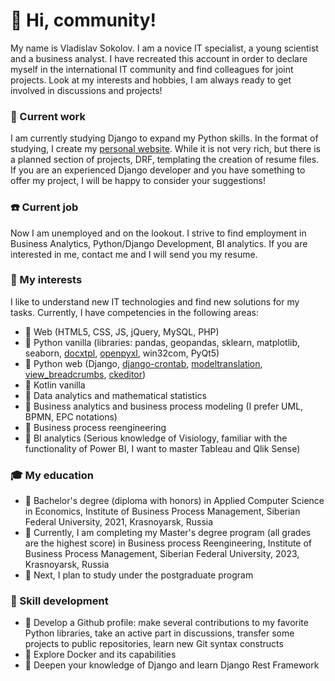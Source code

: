 # :wave: Hi, community!

My name is Vladislav Sokolov. I am a novice IT specialist, a young scientist and a business analyst. I have recreated this account in order to declare myself in the international IT community and find colleagues for joint projects. Look at my interests and hobbies, I am always ready to get involved in discussions and projects!

### :train: Current work

I am currently studying Django to expand my Python skills. In the format of studying, I create my [personal website](https://github.com/VladislavDev/va_sokolov). While it is not very rich, but there is a planned section of projects, DRF, templating the creation of resume files. If you are an experienced Django developer and you have something to offer my project, I will be happy to consider your suggestions!

### :phone: Current job

Now I am unemployed and on the lookout. I strive to find employment in Business Analytics, Python/Django Development, BI analytics. If you are interested in me, contact me and I will send you my resume.

### :dvd: My interests

I like to understand new IT technologies and find new solutions for my tasks. Currently, I have competencies in the following areas:
- :small_blue_diamond: Web (HTML5, CSS, JS, jQuery, MySQL, PHP)
- :small_blue_diamond: Python vanilla (libraries: pandas, geopandas, sklearn, matplotlib, seaborn, [docxtpl](https://github.com/elapouya/python-docx-template/blob/master/docs/index.rst), [openpyxl](https://foss.heptapod.net/openpyxl/openpyxl), win32com, PyQt5)
- :small_blue_diamond: Python web (Django, [django-crontab](https://github.com/kraiz/django-crontab), [modeltranslation](https://github.com/intelligenia/modeltranslation), [view_breadcrumbs](https://github.com/tj-django/django-view-breadcrumbs), [ckeditor](https://github.com/django-ckeditor/django-ckeditor))
- :small_blue_diamond: Kotlin vanilla 
- :small_blue_diamond: Data analytics and mathematical statistics
- :small_blue_diamond: Business analytics and business process modeling (I prefer UML, BPMN, EPC notations)
- :small_blue_diamond: Business process reengineering
- :small_blue_diamond: BI analytics (Serious knowledge of Visiology, familiar with the functionality of Power BI, I want to master Tableau and Qlik Sense)

### :mortar_board: My education

- :small_blue_diamond: Bachelor's degree (diploma with honors) in Applied Computer Science in Economics, Institute of Business Process Management, Siberian Federal University, 2021, Krasnoyarsk, Russia
- :small_blue_diamond: Currently, I am completing my Master's degree program (all grades are the highest score) in Business process Reengineering, Institute of Business Process Management, Siberian Federal University, 2023, Krasnoyarsk, Russia
- :small_blue_diamond: Next, I plan to study under the postgraduate program

### :triangular_ruler: Skill development

- :small_blue_diamond: Develop a Github profile: make several contributions to my favorite Python libraries, take an active part in discussions, transfer some projects to public repositories, learn new Git syntax constructs
- :small_blue_diamond: Explore Docker and its capabilities
- :small_blue_diamond: Deepen your knowledge of Django and learn Django Rest Framework
